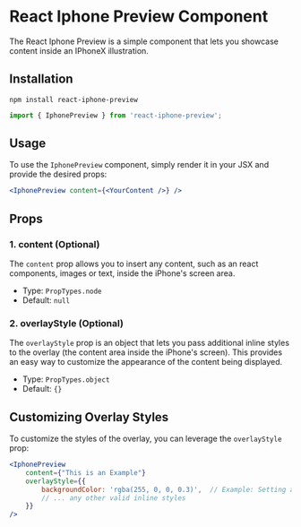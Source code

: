 # React Iphone Preview Component

The React Iphone Preview is a simple component that lets you showcase content inside an IPhoneX illustration.

## Installation
```
npm install react-iphone-preview
```

```jsx
import { IphonePreview } from 'react-iphone-preview';
```

## Usage

To use the `IphonePreview` component, simply render it in your JSX and provide the desired props:

```jsx
<IphonePreview content={<YourContent />} />
```

## Props

### 1. content (Optional)

The `content` prop allows you to insert any content, such as an react components, images or text, inside the iPhone's screen area.

- Type: `PropTypes.node`
- Default: `null`

### 2. overlayStyle (Optional)

The `overlayStyle` prop is an object that lets you pass additional inline styles to the overlay (the content area inside the iPhone's screen). This provides an easy way to customize the appearance of the content being displayed.

- Type: `PropTypes.object`
- Default: `{}`

## Customizing Overlay Styles

To customize the styles of the overlay, you can leverage the `overlayStyle` prop:

```jsx
<IphonePreview 
    content={"This is an Example"} 
    overlayStyle={{
        backgroundColor: 'rgba(255, 0, 0, 0.3)',  // Example: Setting a red background with 30% opacity
        // ... any other valid inline styles
    }} 
/>
```